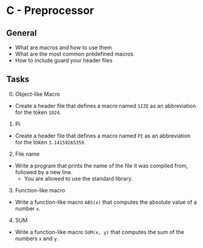 # C - Preprocessor
## General
* What are macros and how to use them
* What are the most common predefined macros
* How to include guard your header files
## Tasks
0. Object-like Macro
* Create a header file that defines a macro named `SIZE` as an abbreviation for the token `1024`.
1. Pi
* Create a header file that defines a macro named `PI` as an abbreviation for the token `3.14159265359`.
2. File name
* Write a program that prints the name of the file it was compiled from, followed by a new line.
	* You are allowed to use the standard library.
3. Function-like macro
* Write a function-like macro `ABS(x)` that computes the absolute value of a number `x`.
4. SUM
* Write a function-like macro `SUM(x, y)` that computes the sum of the numbers `x` and `y`.
